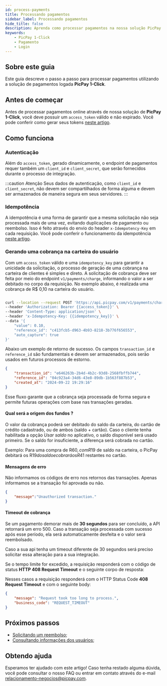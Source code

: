 ```yaml
---
id: process-payments
title: Processando pagamentos
sidebar_label: Processando pagamentos
hide_title: false
description: Aprenda como processar pagamentos na nossa solução PicPay 1-Click
keywords: 
    - PicPay 1-Click
    - Pagamento    
    - Login
---
```


## Sobre este guia

Este guia descreve o passo a passo para processar pagamentos utilizando a solução de pagamentos logada **PicPay 1-Click**.

## Antes de começar

Antes de processar pagamentos online através de nossa solução de **PicPay 1-Click**, você deve possuir um `access_token` válido e não expirado. Você pode conferir como gerar seus tokens [neste artigo](/one-click/guides/oauth2-flow).

## Como funciona

### Autenticação

Além do `access_token`, gerado dinamicamente, o endpoint de pagamentos requer também um `client_id` e `client_secret`, que serão fornecidos durante o processo de integração.

:::caution Atenção 
Seus dados de autenticação, como `client_id` e `client_secret`, não devem ser compartilhados de forma alguma e devem ser armazenados de maneira segura em seus servidores. 
:::

### Idempotência
A idempotência é uma forma de garantir que a mesma solicitação não seja processada mais de uma vez, evitando duplicações de pagamento ou reembolso. Isso é feito através do envio do header `x-Idempotency-Key` em cada requisição. Você pode conferir o funcionamento da idempotência [neste artigo](/one-click/guides/idempotency-key).

### Gerando uma cobrança na carteira do usuário

Com um `access_token` válido e uma `idempotency_key` para garantir a unicidade da solicitação, o processo de geração de uma cobrança na carteira de clientes é simples e direto. A solicitação de cobrança deve ser feita por meio do endpoint `v1/payments/charge`, informando o valor a ser debitado no corpo da requisição. No exemplo abaixo, é realizada uma cobrança de R$ 0,10 na carteira do usuário.

```bash

curl --location --request POST 'https://api.picpay.com/v1/payments/charge' \
--header 'Authorization: Bearer {{access_token}}' \
--header 'Content-Type: application/json' \
--header 'x-Idempotency-Key: {{idempotency_key}}' \
--data '{
    "value": 0.10,
    "reference_id": "c413fcb5-d963-4b93-8218-3b776f656553",
    "auto_capture": true
}'

```

Abaixo um exemplo de retorno de sucesso. Os campos `transaction_id` e `reference_id` são fundamentais e devem ser armazenados, pois serão usados em futuros processos de estorno.

```json
{
    "transaction_id": "e646263b-2b4d-4b2c-93d8-2568fbffb744",
    "reference_id": "04c923a4-34d6-43e8-89db-1b563f887b53",
    "created_at": "2024-09-22 19:29:16"
}
```

Esse fluxo garante que a cobrança seja processada de forma segura e permite futuras operações com base nas transações geradas.

#### Qual será a origem dos fundos ?

O valor da cobrança poderá ser debitado do saldo da carteira, do cartão de crédito cadastrado, ou de ambos (saldo + cartão). Caso o cliente tenha habilitada a opção *Usar saldo* no aplicativo, o saldo disponível será usado primeiro. Se o saldo for insuficiente, a diferença será cobrada no cartão.

Exemplo: Para uma compra de R$60, com R$19 de saldo na carteira, o PicPay debitará os R$19 do saldo e cobrará os R$41 restantes no cartão.

#### Mensagens de erro

Não informamos os códigos de erro nos retornos das transações. Apenas informamos se a transação foi aprovada ou não.

```json
{
    "message":"Unauthorized transaction."
}
```

#### Timeout de cobrança

Se um pagamento demorar mais de **30 segundos** para ser concluído, a API retornará um erro 500. Caso a transação seja processada com sucesso após esse período, ela será automaticamente desfeita e o valor será reembolsado.

Caso a sua api tenha um timeout diferente de 30 segundos será preciso solicitar essa alteração para a sua integração.

Se o tempo limite for excedido, a requisição responderá com o código de status **HTTP 408 Request Timeout** e o seguinte corpo de resposta:

Nesses casos a requisição responderá com o HTTP Status Code **408 Request Timeout** e com o seguinte body:

```json
{
    "message": "Request took too long to process.",
    "business_code": "REQUEST_TIMEOUT"
}
```

## Próximos passos

- [Solicitando um reembolso](/one-click/guides/refund-payments);
- [Consultando informações dos usuários](/one-click/guides/user-info);

## Obtendo ajuda

Esperamos ter ajudado com este artigo! Caso tenha restado alguma dúvida, você pode consultar o nosso FAQ ou entrar em contato através do e-mail relacionamento-negocios@picpay.com.

